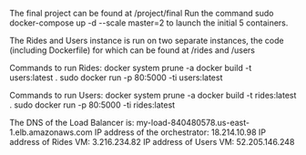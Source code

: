 The final project can be found at /project/final
Run the command sudo docker-compose up -d --scale master=2 to launch the initial 5 containers.

The Rides and Users instance is run on two separate instances, the code (including Dockerfile) for which can be found at /rides and /users

Commands to run Rides:
docker system prune -a
docker build -t users:latest .
sudo docker run   -p 80:5000 -ti users:latest

Commands to run Users:
docker system prune -a
docker build -t rides:latest .
sudo docker run  -p 80:5000 -ti rides:latest

The DNS of the Load Balancer is: my-load-840480578.us-east-1.elb.amazonaws.com
IP address of the orchestrator: 18.214.10.98
IP address of Rides VM: 3.216.234.82
IP address of Users VM: 52.205.146.248